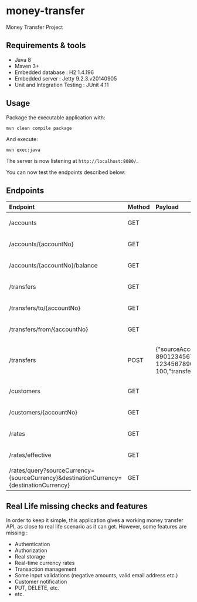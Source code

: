 # money-transfer
Money Transfer Project

## Requirements & tools


- Java 8
- Maven 3+
- Embedded database : H2 1.4.196
- Embedded server : Jetty 9.2.3.v20140905
- Unit and Integration Testing : JUnit 4.11


## Usage

Package the executable application with:

    mvn clean compile package

And execute:

    mvn exec:java

The server is now listening at `http://localhost:8080/`.

You can now test the endpoints described below:

## Endpoints

| Endpoint                    | Method   | Payload          | Call example                              | Return                                      |
|:----------------------------|:---------|:-----------------|:------------------------------------------|:--------------------------------------------|
| /accounts                   |GET       |                  |   http://localhost:8080/accounts          | `200 OK`, `404 NOT FOUND`              |
| /accounts/{accountNo}       | GET      |                  |    http://localhost:8080/accounts/1234    | `200 OK`, `404 NOT FOUND`             |
| /accounts/{accountNo}/balance       | GET      |                  |    http://localhost:8080/accounts/1234/balance    | `200 OK`, `404 NOT FOUND`             |
| /transfers                  | GET      |                  |   http://localhost:8080/transfers         | `200 OK`, `404 NOT FOUND`              |
| /transfers/to/{accountNo}   | GET      |                  |http://localhost:8080/transfers/to/1234    | `200 OK`, `404 NOT FOUND`            |
| /transfers/from/{accountNo} | GET      |                  |http://localhost:8080/transfers/from/1234  | `200 OK`, `404 NOT FOUND`            |
| /transfers                  | POST     | {"sourceAccountNo": 89012345678,"destinationAccountNo": 12345678901,"transferAmount": 100,"transferCurrencyCode": "EUR"} | http://localhost:8080/transfers  | `200 OK` , `404 NOT FOUND`, `400 BAD REQUEST` |
| /customers                  | GET      |                  |   http://localhost:8080/customers         | `200 OK`, `404 NOT FOUND`              |
| /customers/{accountNo}      | GET      |                  |   http://localhost:8080/customers/1234         | `200 OK`, `404 NOT FOUND`              |
| /rates                  | GET      |                  |   http://localhost:8080/rates         | `200 OK`, `404 NOT FOUND`              |
| /rates/effective                  | GET      |                  |   http://localhost:8080/rates/effective         | `200 OK`, `404 NOT FOUND`              |
| /rates/query?sourceCurrency={sourceCurrency}&destinationCurrency={destinationCurrency}| GET      |    |   http://localhost:8080/rates/query/sourceCurrency=EUR&destinationCurrency=SGD        | `200 OK`, `404 NOT FOUND`              |


## Real Life missing checks and features

In order to keep it simple, this application gives a working money transfer API, as close to real life scenario as it can get.
However, some features are missing : 

- Authentication
- Authorization
- Real storage
- Real-time currency rates
- Transaction management
- Some input validations (negative amounts, valid email address etc.)
- Customer notification
- PUT, DELETE, etc.
- etc.



